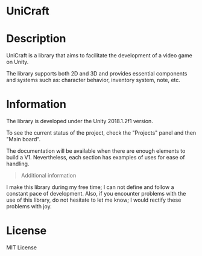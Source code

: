 # UniCraft

Description
===========

UniCraft is a library that aims to facilitate the development of a video game on Unity.

The library supports both 2D and 3D and provides essential components and systems such as: character behavior, inventory system, note, etc.


Information
===========

The library is developed under the Unity 2018.1.2f1 version.

To see the current status of the project, check the "Projects" panel and then "Main board".

The documentation will be available when there are enough elements to build a V1. Nevertheless, each section has examples of uses for ease of handling.

> Additional information

I make this library during my free time; I can not define and follow a constant pace of development. Also, if you encounter problems with the use of this library, do not hesitate to let me know; I would rectify these problems with joy.

License
=======

MIT License
